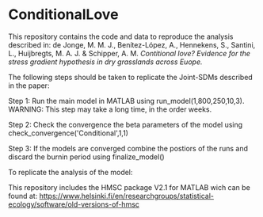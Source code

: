 # ConditionalLove

This repository contains the code and data to reproduce the analysis described in:
de Jonge, M. M. J., Benítez-López, A., Hennekens, S., Santini, L., Huijbregts, M. A. J. & Schipper, A. M. <i>Contitional love? Evidence for the stress gradient hypothesis in dry grasslands across Euope.</i> 

The following steps should be taken to replicate the Joint-SDMs described in the paper: 

Step 1: Run the main model in MATLAB using run_model(1,800,250,10,3). WARNING: This step may take a long time, in the order weeks. 

Step 2: Check the convergence the beta parameters of the model using check_convergence('Conditional',1,1)

Step 3: If the models are converged combine the postiors of the runs and discard the burnin period using finalize_model()

To replicate the analysis of the model:


This repository includes the HMSC package V2.1 for MATLAB wich can be found at: https://www.helsinki.fi/en/researchgroups/statistical-ecology/software/old-versions-of-hmsc

 
